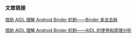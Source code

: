 ### 文章链接

[借助 AIDL 理解 Android Binder 机制——Binder 来龙去脉](https://juejin.im/post/5c25c023e51d4535f05a477b)

[借助 AIDL 理解 Android Binder 机制——AIDL 的使用和原理分析](https://juejin.im/post/5c3711dde51d4552090da195)
